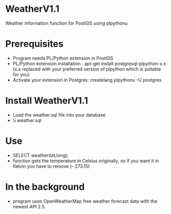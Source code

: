 WeatherV1.1
===========

Weather information function for PostGIS using plpythonu

# Prerequisites

- Program needs PL/Python extension in PostGIS
- PL/Python extension installation : apt-get install postgresql-plpython-x.x (x.x replaced with your preferred version
of plpython which is suitable for you)
- Activate your extension in Postgres: createlang plpythonu -U postgres

# Install WeatherV1.1

- Load the weather.sql file into your database
- \i weather.sql

# Use

- SELECT weather(lat,long);
- function gets the temperature in Celsius originally, so if you want it in Kelvin you have to remove
(- 273.15)

# In the background

- program uses OpenWeatherMap free weather forecast data with the newest API 2.5.
